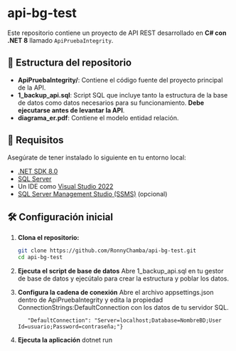 # api-bg-test

Este repositorio contiene un proyecto de API REST desarrollado en **C# con .NET 8** llamado `ApiPruebaIntegrity`.

## 📁 Estructura del repositorio

- **ApiPruebaIntegrity/**: Contiene el código fuente del proyecto principal de la API.
- **1_backup_api.sql**: Script SQL que incluye tanto la estructura de la base de datos como datos necesarios para su funcionamiento. **Debe ejecutarse antes de levantar la API**.
- **diagrama_er.pdf**: Contiene el modelo entidad relación.

## 🚀 Requisitos

Asegúrate de tener instalado lo siguiente en tu entorno local:

- [.NET SDK 8.0](https://dotnet.microsoft.com/en-us/download/dotnet/8.0)
- [SQL Server](https://www.microsoft.com/en-us/sql-server/sql-server-downloads) 
- Un IDE como [Visual Studio 2022](https://visualstudio.microsoft.com/es/vs/)
- [SQL Server Management Studio (SSMS)](https://learn.microsoft.com/es-es/sql/ssms/download-sql-server-management-studio-ssms) (opcional)

## 🛠️ Configuración inicial

1. **Clona el repositorio:**

   ```bash
   git clone https://github.com/RonnyChamba/api-bg-test.git
   cd api-bg-test

2. **Ejecuta el script de base de datos**
    Abre 1_backup_api.sql en tu gestor de base de datos y ejecútalo para crear la estructura y poblar los datos.

3. **Configura la cadena de conexión**
   Abre el archivo appsettings.json dentro de ApiPruebaIntegrity y edita la propiedad ConnectionStrings:DefaultConnection con los datos de tu servidor SQL.
   ```ConnectionStrings": {
      "DefaultConnection": "Server=localhost;Database=NombreBD;User Id=usuario;Password=contraseña;"}

4. **Ejecuta la aplicación**
   dotnet run
